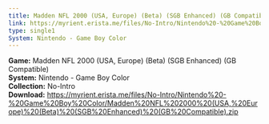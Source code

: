 ```yaml
---
title: Madden NFL 2000 (USA, Europe) (Beta) (SGB Enhanced) (GB Compatible)
link: https://myrient.erista.me/files/No-Intro/Nintendo%20-%20Game%20Boy%20Color/Madden%20NFL%202000%20(USA,%20Europe)%20(Beta)%20(SGB%20Enhanced)%20(GB%20Compatible).zip
type: single1
System: Nintendo - Game Boy Color
---
```

<b>Game:</b> Madden NFL 2000 (USA, Europe) (Beta) (SGB Enhanced) (GB Compatible)<br>
<b>System:</b> Nintendo - Game Boy Color<br>
<b>Collection:</b> No-Intro<br>
<b>Download:</b> https://myrient.erista.me/files/No-Intro/Nintendo%20-%20Game%20Boy%20Color/Madden%20NFL%202000%20(USA,%20Europe)%20(Beta)%20(SGB%20Enhanced)%20(GB%20Compatible).zip